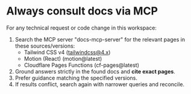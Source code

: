 # Always consult docs via MCP

For any technical request or code change in this workspace:

1. Search the MCP server "docs-mcp-server" for the relevant pages in these sources/versions:
   - Tailwind CSS v4 (tailwindcss@4.x)
   - Motion (React) (motion@latest)
   - Cloudflare Pages Functions (cf-pages@latest)
2. Ground answers strictly in the found docs and **cite exact pages**.
3. Prefer guidance matching the specified versions.
4. If results conflict, search again with narrower queries and reconcile.
